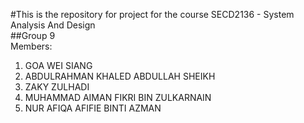 #This is the repository for project for the course SECD2136 - System Analysis And Design  
##Group 9  
Members:  
1) GOA WEI SIANG
2) ABDULRAHMAN KHALED ABDULLAH SHEIKH
3) ZAKY ZULHADI
4) MUHAMMAD AIMAN FIKRI BIN ZULKARNAIN
5) NUR AFIQA AFIFIE BINTI AZMAN
